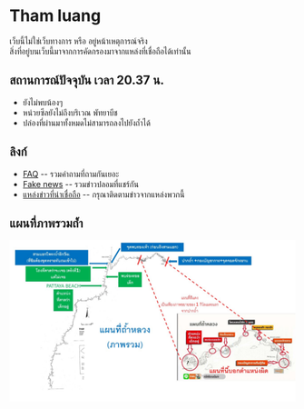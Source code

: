 # Tham luang

เว็บนี้ไม่ใช่เว็บทางการ หรือ อยู่หน้าเหตุการณ์จริง  
สิ่งที่อยู่บนเว็บนี้มาจากการคัดกรองมาจากแหล่งที่เชื่อถือได้เท่านั้น

## สถานการณ์ปัจจุบัน เวลา 20.37 น.

* ยังไม่พบน้องๆ
* หน่วยซีลยังไม่ถึงบริเวณ พัทยาบีช
* ปล่องที่ผ่านมาทั้งหมดไม่สามารถลงไปยังถ้ำได้

## ลิงก์

* [FAQ](./faq) -- รวมคำถามที่ถามกันเยอะ
* [Fake news](./fake) -- รวมข่าวปลอมที่แชร์กัน
* [แหล่งข่าวที่น่าเชื่อถือ](./news) -- กรุณาติดตามข่าวจากแหล่งพวกนี้

## แผนที่ภาพรวมถ้ำ

![Cave map](./assets/images/overview_map1.jpg)